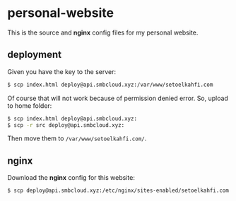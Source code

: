 # personal-website

This is the source and **nginx** config files for my personal website.

## deployment

Given you have the key to the server:

```bash
$ scp index.html deploy@api.smbcloud.xyz:/var/www/setoelkahfi.com
```

Of course that will not work because of permission denied error. So, upload to home folder:

```bash
$ scp index.html deploy@api.smbcloud.xyz:
$ scp -r src deploy@api.smbcloud.xyz:
```

Then move them to `/var/www/setoelkahfi.com/`.

## nginx

Download the **nginx** config for this website:

```bash
$ scp deploy@api.smbcloud.xyz:/etc/nginx/sites-enabled/setoelkahfi.com .smb/nginx-setoelkahfi.com
```